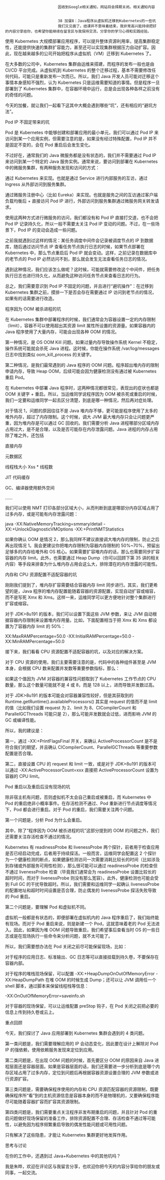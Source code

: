 
                            
                            因收到Google相关通知，网站将会择期关闭。相关通知内容
                            
                            
                            38 加餐8：Java程序从虚拟机迁移到Kubernetes的一些坑
                            我们又见面了。结课并不意味着结束，我非常高兴能持续把好的内容分享给你，也希望你能继续在留言区与我保持交流，分享你的学习心得和实践经验。

使用 Kubernetes 大规模部署应用程序，可以提升整体资源利用率，提高集群稳定性，还能提供快速的集群扩容能力，甚至还可以实现集群根据压力自动扩容。因此，现在越来越多的公司开始把程序从虚拟机（VM）迁移到 Kubernetes 了。

在大多数的公司中，Kubernetes 集群由运维来搭建，而程序的发布一般也是由 CI/CD 平台完成。从虚拟机到 Kubernetes 的整个迁移过程，基本不需要修改任何代码，可能只是重新发布一次而已。所以，我们 Java 开发人员可能对迁移这个事情本身感知不强烈，认为 Kubernetes 只是运维需要知道的事情。但是程序一旦部署到了 Kubernetes 集群中，在容器环境中运行，总是会出现各种各样之前没有的奇怪的问题。

今天的加餐，就让我们一起看下这其中大概会遇到哪些“坑”，还有相应的“避坑方法”。

Pod IP 不固定带来的坑

Pod 是 Kubernetes 中能够创建和部署应用的最小单元，我们可以通过 Pod IP 来访问到某一个应用实例，但需要注意的是，如果没有经过特殊配置，Pod IP 并不是固定不变的，会在 Pod 重启后会发生变化。

不过好在，通常我们的 Java 微服务都是没有状态的，我们并不需要通过 Pod IP 来访问到某一个特定的 Java 服务实例。通常来说，要访问到部署在 Kubernetes 中的微服务集群，有两种服务发现和访问的方式：

通过 Kubernetes 来实现。也就是通过 Service 进行内部服务的互访，通过 Ingress 从外部访问到服务集群。

通过微服务注册中心（比如 Eureka）来实现。也就是服务之间的互访通过客户端负载均衡后 + 直接访问 Pod IP 进行，外部访问到服务集群通过微服务网关转发请求。

使用这两种方式进行微服务的访问，我们都没有和 Pod IP 直接打交道，也不会把 Pod IP 记录持久化，所以一般不需要太关注 Pod IP 变动的问题。不过，在一些场景下，Pod IP 的变动会造成一些问题。

之前我就遇到过这样的情况：某任务调度中间件会记录被调度节点的 IP 到数据库，随后通过访问节点 IP 查看任务节点执行日志的时候，如果节点部署在 Kubernetes 中，那么节点重启后 Pod IP 就会变动。这样，之前记录在数据库中的老节点的 Pod IP 必然访问不到，那么就会发生无法查看任务日志的情况。

遇到这种情况，我们应该怎么做呢？这时候，可能就需要修改这个中间件，把任务执行日志也进行持久化，从而避免这种访问任务节点来查看日志的行为。

总之，我们需要意识到 Pod IP 不固定的问题，并且进行“避坑操作”：在迁移到 Kubernetes 集群之前，摸排一下是否会存在需要通过 IP 访问到老节点的情况，如果有的话需要进行改造。

程序因为 OOM 被杀进程的坑

在 Kubernetes 集群中部署程序的时候，我们通常会为容器设置一定的内存限制（limit），容器不可以使用超出其资源 limit 属性所设置的资源量。如果容器内的 Java 程序使用了大量内存，可能会出现各种 OOM 的情况。

第一种情况，是 OS OOM Kill 问题。如果过量内存导致操作系统 Kernel 不稳定，操作系统可能就会杀死 Java 进程。这时候，你能在操作系统 /var/log/messages 日志中找到类似 oom_kill_process 的关键字。

第二种情况，是我们最常遇到的 Java 程序的 OOM 问题。程序超出堆内存的限制申请内存，导致 Heap OOM，后续可能会因为健康检测没有通过被 Kubernetes 重启 Pod。



在 Kubernetes 中部署 Java 程序时，这两种情况都很常见，表现出的症状也都是 OOM 关键字 + 重启。所以，当运维同学说程序因为 OOM 被杀死或重启的时候，我们一定要和运维同学一起去区分清楚，到底是哪一种情况，然后再对症处理。

对于情况 1，问题的原因往往不是 Java 堆内存不够，更可能是程序使用了太多的堆外内存，超过了内存限制。这个时候，调大 JVM 最大堆内存只会让问题更严重，因为堆内存是可以通过 GC 回收的。我们需要分析 Java 进程哪部分区域内存占用过大，是不是合理，以及是否可能存在内存泄露问题。Java 进程的内存占用除了堆之外，还包括

直接内存

元数据区

线程栈大小 Xss * 线程数

JIT 代码缓存

GC、编译器使用额外空间

……

我们可以使用 NMT 打印各部分区域大小，从而判断到底是哪部分内存区域占用了过多内存，或是可能有内存泄露问题：

java -XX:NativeMemoryTracking=smmary/detail -XX:+UnlockDiagnosticVMOptions -XX:+PrintNMTStatistics



如果你确认 OOM 是情况 2，那么我同样不建议直接调大堆内存的限制，防止之后再出现情况 1。我会更建议你把堆内存限制为容器内存限制的 50%~70%，预留出足够多的内存给堆外和 OS 核心。如果需要扩容堆内存的话，那么也需要同步扩容容器的内存 limit。此外，也需要通过 Heap Dump（你可以回顾下第 35 讲的相关内容）等手段来排查为什么堆内存占用会这么大，排除潜在的内存泄露的可能性。

内存和 CPU 资源配置不适配容器的坑

刚刚我们提到了，堆内存扩容需要结合容器内存 limit 同步进行。其实，我们更希望的是，Java 程序的堆内存配置能随着容器的资源配置，实现自动扩容或缩容，而不是写死 Xmx 和 Xms。这样一来，运维同学可以更方便地针对整个集群进行扩容或缩容。

对于 JDK>8u191 的版本，我们可以设置下面这些 JVM 参数，来让 JVM 自动根据容器内存限制来设置堆内存用量。比如，下面配置相当于把 Xmx 和 Xms 都设置为了容器内存 limit 的 50%：

XX:MaxRAMPercentage=50.0 -XX:InitialRAMPercentage=50.0 -XX:MinRAMPercentage=50.0



接下来，我们看看 CPU 资源配置不适配容器的坑，以及对应的解决方案。

对于 CPU 资源的使用，我们主要需要注意的是，代码中的各种组件甚至是 JVM 本身，会根据 CPU 数来配置并发数等重要参数指标，那么：

如果这个值因为 JVM 对容器的兼容性问题取到了 Kubernetes 工作节点的 CPU 数量，那么这个数量可能就不是 4 或 8，而是 128 以上，进而导致并发数过高。

对于 JDK>8u191 的版本可能会对容器兼容性较好，但是其获取到的 Runtime.getRuntime().availableProcessors() 其实是 request 的值而不是 limit 的值（比如我们设置 request 为 2、limit 为 8、CICompilerCount 和 ParallelGCThreads 可能只是 2），那么可能并发数就会过低，进而影响 JVM 的 GC 或编译性能。

所以，我的建议是：

第一，通过 -XX:+PrintFlagsFinal 开关，来确认 ActiveProcessorCount 是不是符合我们的期望，并且确认 CICompilerCount、ParallelGCThreads 等重要参数配置是否合理。

第二，直接设置 CPU 的 request 和 limit 一致，或是对于 JDK>8u191 的版本可以通过 -XX:ActiveProcessorCount=xxx 直接把 ActiveProcessorCount 设置为容器的 CPU limit。

Pod 重启以及重启后没有现场的坑

除非宿主机有问题，否则虚拟机不太会自己重启或被重启，而 Kubernetes 中 Pod 的重启绝非小概率事件。在存活检测不通过、Pod 重新进行节点调度等情况下，Pod 都会进行重启。对于 Pod 的重启，我们需要关注两个问题。

第一个问题是，分析 Pod 为什么会重启。

其中，除了“程序因为 OOM 被杀进程的坑”这部分提到的 OOM 的问题之外，我们还需要关注存活检查不通过的情况。

Kubernetes 有 readinessProbe 和 livenessProbe 两个探针，前者用于检查应用是否已经启动完成，后者用于持续探活。一般而言，运维同学会配置这 2 个探针为一个健康检测的断点，如果健康检测访问一次需要消耗比较长的时间（比如涉及到存储或外部服务可用性检测），那么很可能可以通过 readinessProbe 的检查但不通过 livenessProbe 检查（毕竟我们通常会为 readinessProbe 设置比较长的超时时间，而对于 livenessProbe 则没有那么宽容）。此外，健康检测也可能会受到 Full GC 的干扰导致超时。所以，我们需要和运维同学一起确认 livenessProbe 的配置地址和超时时间设置是否合理，防止偶发的 livenessProbe 探活失败导致的 Pod 重启。

第二个问题是，要理解 Pod 和虚拟机不同。

虚拟机一般都是有状态的，即便部署在虚拟机内的 Java 程序重启了，我们始终能有现场。而对于 Pod 重启来说，则是新建一个 Pod，这就意味着老的 Pod 无法进入。因此，如果因为堆 OOM 问题导致重启，我们希望事后查看当时 OS 的一些日志或是在现场执行一些命令来分析问题，就不太可能了。

所以，我们需要想办法在 Pod 关闭之前尽可能保留现场，比如：

对于程序的应用日志、标准输出、GC 日志等可以直接挂载到持久卷，不要保存在容器内部。

对于程序的堆栈现场保留，可以配置 -XX:+HeapDumpOnOutOfMemoryError -XX:HeapDumpPath 在堆 OOM 的时候生成 Dump；还可以让 JVM 调用任一个 shell 脚本，通过脚本来保留线程栈等信息：

-XX:OnOutOfMemoryError=saveinfo.sh



对于容器的现场保留，可以让运维配置 preStop 钩子，在 Pod 关闭之前把必要的信息上传到持久卷或云上。

重点回顾

今天，我们探讨了 Java 应用部署到 Kubernetes 集群会遇到的 4 类问题。

第一类问题是，我们需要理解应用的 IP 会动态变化，因此要在设计上解除对 Pod IP 的强依赖，使用依赖服务发现来定位到应用。

第二类问题是，在出现 OOM 问题的时候，首先要区分 OOM 的原因来自 Java 进程层面还是容器层面。如果是容器层面的话，我们还需要进一步分析到底是哪个内存区域占用了过多内存，定位到问题后再根据容器资源设置合理的 JVM 参数或进行资源扩容。

第三类问题是，需要确保程序使用的内存和 CPU 资源匹配容器的资源限制，既要确保程序所“看”到的主机资源信息是容器本身的而不是物理机的，又要确保程序能尽可能随着容器扩容而扩容其资源限制。

第四类问题是，我们需要重点关注程序非发布期重启的问题，并且针对 Pod 的重启问题做好现场保留的准备工作，排除资源配置不合理、存活检查不通过等可能性，以避免因为程序频繁重启导致的偶发性能问题或可用性问题。

只有解决了这些隐患，才能让 Kubernetes 集群更好地发挥作用。

思考与讨论

在你的工作中，还遇到过 Java+Kubernetes 中的其他坑吗？

我是朱晔，欢迎在评论区与我留言分享，也欢迎你把今天的内容分享给你的朋友或同事，一起交流。

                        
                        
                            